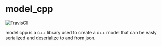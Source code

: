 # model_cpp

[![TravisCI](https://travis-ci.com/temit/model_cpp.svg)](https://travis-ci.com/github/temit/model_cpp)

model cpp is a c++ library used to create a c++ model that can be easly serialized and deserialize to and from json.
